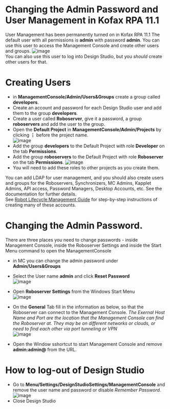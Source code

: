 # Changing the Admin Password and User Management in Kofax RPA 11.1
User Management has been permanently turned on in Kofax RPA 11.1
The default user with all permissions is **admin** with password **admin**.  You can use this user to access the Management Console and create other users and groups. 
![image](https://user-images.githubusercontent.com/47416964/98921125-3754c800-24d1-11eb-9c83-56894a77016c.png)  
You can also use this user to log into Design Studio, but you *should* create other users for that.

# Creating Users
* in **ManagementConsole/Admin/Users&Groups** create a group called **developers**.
* Create an account and password for each Design Studio user and add them to the group **developers**.
* Create a user called **Roboserver**, give it a password, a group **roboservers** and add the user to the group.
* Open the **Default Project** in **ManagementConsole/Admin/Projects** by clicking **⋮** before the project name.  
![image](https://user-images.githubusercontent.com/47416964/98922154-6ae42200-24d2-11eb-816c-b8dc9b6eb041.png)
* Add the group **developers** to the Default Project with role **Developer** on the tab **Permissions**.
* Add the group **roboservers** to the Default Project with role **Roboserver** on the tab **Permissions**.
![image](https://user-images.githubusercontent.com/47416964/99874702-467ef880-2bea-11eb-8b60-d85dab5fc994.png)
* You will need to add these roles to other projects as you create them.

You can add LDAP for user management, and you should also create users and groups for the Roboservers, Synchronizers, MC Admins, Kapplet Admins, API access, Password Managers, Desktop Accounts, etc. See the documentation for further details.  
See [Robot Lifecycle Management Guide](https://github.com/KofaxRPA/Robot-Lifecycle-Management-Guide/releases) for step-by-step instructions of creating many of these accounts.

# Changing the Admin Password.
There are three places you need to change passwords - inside Management Console, inside the Roboserver Settings and inside the Start Menu command to open the ManagementConsole  
* in MC you can change the admin password under **Admin/Users&Groups**
* Select the User name **admin**  and click  **Reset Password**  
![image](https://user-images.githubusercontent.com/47416964/99874566-429ea680-2be9-11eb-9692-25166f9135a7.png)
* Open **Roboserver Settings** from the Windows Start Menu  
![image](https://user-images.githubusercontent.com/47416964/99874643-f2741400-2be9-11eb-961b-c19dfb4e9f2e.png)
* On the **General** Tab fill in the information as below, so that the Roboserver can connect to the Management Console.  *The Exernal Host Name and Port are the location that the Management Console can find the Roboserver at. They may be on different networks or clouds, or need to find each other via port tunneling or VPN*  
![image](https://user-images.githubusercontent.com/47416964/99874738-7f1ed200-2bea-11eb-843e-b5d3107ee1b5.png)

* Open the Window sshortcut to start Management Console and remove **admin:admin@** from the URL.

# How to log-out of Design Studio
* Go to **Menu/Settings/DesignStudioSettings/ManagementConsole** and remove the user name and password or disable *Remember Password*.  
![image](https://user-images.githubusercontent.com/47416964/98921637-d2e63880-24d1-11eb-821b-85c91abb036e.png)
* Close Design Studio
